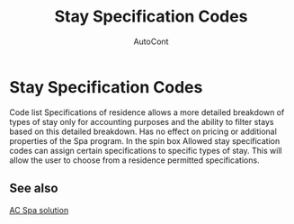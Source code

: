 ﻿---
    title: "Stay Specification Codes"
    author: AutoCont
    ms.date: 04/30/2018
    ms.topic: article
    ms.prod: dynamics-nav-2017
    ms.contentlocale: en
    ms.lasthandoff: 04/30/2018
---

# Stay Specification Codes

Code list Specifications of residence allows a more detailed breakdown of types of stay only for accounting purposes and the ability to filter stays based on this detailed breakdown. Has no effect on pricing or additional properties of the Spa program. In the spin box Allowed stay specification codes can assign certain specifications to specific types of stay. This will allow the user to choose from a residence permitted specifications.


## <a name="see-also"></a>See also
[AC Spa solution](ac-spa-solution.md)